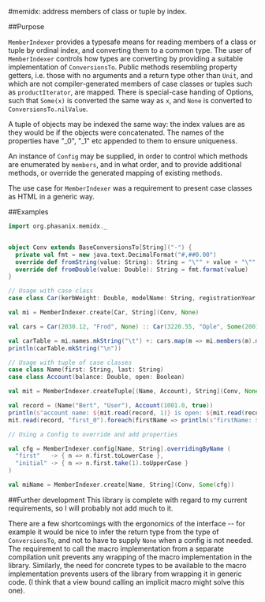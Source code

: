 
#memidx: address members of class or tuple by index.

##Purpose

`MemberIndexer` provides a typesafe means for reading members of a 
class or tuple by ordinal index, and converting them to a common type.
The user of `MemberIndexer` controls how types are converting by 
providing a suitable implementation of `ConversionsTo`. Public methods 
resembling property getters, i.e. those with no arguments and a return
type other than `Unit`, and which are not compiler-generated members 
of case classes or tuples such as `productIterator`, are mapped. There
is special-case handing of Options, such that `Some(x)` is converted
the same way as `x`, and `None` is converted to `ConversionsTo.nilValue`.

A tuple of objects may be indexed the same way: the index values are 
as they would be if the objects were concatenated. The names of the 
properties have "_0", "_1" etc appended to them to ensure uniqueness.

An instance of `Config` may be supplied, in order to control which
methods are enumerated by `members`, and in what order, and to provide
additional methods, or override the generated mapping of existing
methods.

The use case for `MemberIndexer` was a requirement to present case
classes as HTML in a generic way.

##Examples

```scala
import org.phasanix.memidx._


object Conv extends BaseConversionsTo[String]("-") {
  private val fmt = new java.text.DecimalFormat("#,##0.00")
  override def fromString(value: String): String = "\"" + value + "\""
  override def fromDouble(value: Double): String = fmt.format(value)
}

// Usage with case class
case class Car(kerbWeight: Double, modelName: String, registrationYear: Option[Int])

val mi = MemberIndexer.create[Car, String](Conv, None)

val cars = Car(2030.12, "Frod", None) :: Car(3220.55, "Ople", Some(2001)) :: Nil

val carTable = mi.names.mkString("\t") +: cars.map(m => mi.members(m).mkString("\t"))
println(carTable.mkString("\n"))

// Usage with tuple of case classes
case class Name(first: String, last: String)
case class Account(balance: Double, open: Boolean)

val mit = MemberIndexer.createTuple[(Name, Account), String](Conv, None)

val record = (Name("Bert", "User"), Account(1001.0, true))
println(s"account name: ${mit.read(record, 1)} is open: ${mit.read(record, 3)}")
mit.read(record, "first_0").foreach(firstName => println(s"firstName: $firstName"))

// Using a Config to override and add properties

val cfg = MemberIndexer.config[Name, String].overridingByName (
  "first"   -> { n => n.first.toLowerCase },
  "initial" -> { n => n.first.take(1).toUpperCase }
)

val miName = MemberIndexer.create[Name, String](Conv, Some(cfg))

```

##Further development
This library is complete with regard to my current requirements, so
I will probably not add much to it.

There are a few shortcomings with the ergonomics of the interface -- 
for example it would be nice to infer the return type from the type
of `ConversionsTo`, and not to have to supply `None` when a config
is not needed. The requirement to call the macro implementation
from a separate compilation unit prevents any wrapping of the macro
implementation in the library. Similarly, the need for concrete types
to be available to the macro implementation prevents users of the 
library from wrapping it in generic code. (I think that a view bound
calling an implicit macro might solve this one).
